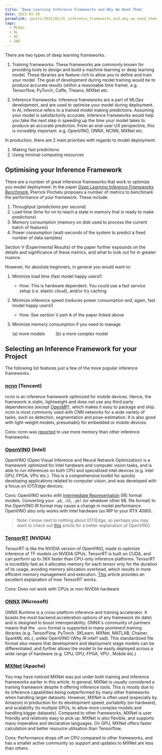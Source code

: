 ```yaml
---
title: 'Deep Learning Inference Frameworks and Why We Need Them'
date: 2023-02-28
permalink: /posts/2023/02/dl_inference_frameworks_and_why_we_need_them
tags:
  - MLOps
  - DL
  - AI
  - SWE
---
```


There are two types of deep learning frameworks.
1. Training frameworks: 
	These frameworks are commonly known for providing tools to design and build a machine learning or deep learning model. These libraries are feature-rich to allow you to define and train your model. The goal of development during model training would be to produce accurate results (within a reasonable time frame).
	e.g. Tensorflow, PyTorch, Caffe, Theano, MXNet etc.
	
2. Inference frameworks:
	Inference frameworks are a part of MLOps development, and are used to optimize your model during deployment. In AI, inference refers to a trained model making predictions. Assuming your model is satisfactorily accurate, inference frameworks would help you take the next step in speeding up the time your model takes to produce an accurate prediction. From an end-user UX perspective, this is incredibly important. 
	e.g. OpenVINO, ONNX, NCNN, MXNet etc.
	
In production, there are 2 main priorities with regards to model deployment:
1. Making fast predictions
2. Using minimal computing resources


## Optimising your Inference Framework

There are a number of great inference frameworks that work to optimize you model deployment. In the paper [_Deep Learning Inference Frameworks Benchmark_](https://arxiv.org/abs/2210.04323), Pierrick Pochelu proposes a number of metrics to benchmark the performance of your framework. These include:
1. Throughput (predictions per second)
2. Load time (time for nn to reach a state in memory that is ready to make predictions)
3. Memory consumption (memory on disk used to process the current batch of features)
4. Power consumption (watt-seconds of the system to predict a fixed number of data samples)

Section V (Experimental Results) of the paper further expounds on the details and significance of these metrics, and what to look out for in greater nuance. 

However, for absolute beginners, in general you would want to:
1. Minimize load time (fast model happy users!)
	- How: This is hardware dependent. You could use a fast service setup (i.e. elastic cloud), and/or try caching
2. Minimize inference speed (reduces power consumption and, again, fast model happy users!)
	- How: See section V part A of the paper linked above
3. Minimize memory consumption if you need to manage 

	(a) more models &nbsp;&nbsp;&nbsp;&nbsp;&nbsp;&nbsp;&nbsp;&nbsp;(b) a more complex model


## Selecting an Inference Framework for your Project
The following list features just a few of the more popular inference frameworks.

### [ncnn](https://github.com/Tencent/ncnn) (Tencent)

ncnn is an inference framework optimized for mobile devices. Hence, the framework is static, lightweight and does not use any third party dependencies (except [OpenMP](https://www.openmp.org)), which makes it easy to package and ship. ncnn is most commonly used with CNN networks for a wide variety of tasks, such as detection, segmentation and pose-estimation. It is also good with light-weight models, presumably for embedded or mobile devices.

Cons: ncnn was [reported](https://github.com/Tencent/ncnn/issues/2750) to use more memory than other inference frameworks.

### [OpenVINO](https://docs.openvino.ai/) (Intel)

OpenVINO (Open Visual Inference and Neural Network Optimization) is a framework optimized for Intel hardware and computer vision tasks, and is able to run inferences on both CPU and specialized intel devices (e.g. intel GPU, FPGA, VPU etc.). This is a comprehensive toolkit for quickly developing applications related to computer vision, and was developed with a focus on IOT/Edge devices. 

Cons: OpenVINO works with [Intermediate Representation](https://docs.openvino.ai/2021.4/openvino_docs_MO_DG_prepare_model_convert_model_Converting_Model.html) (IR) format models. Converting your `.pb`, `.h5`, `.pkl` (or whatever other ML file format) to the OpenVINO IR format may cause a change in model performance. OpenVINO also only works with Intel hardware (so RIP to your RTX 4080).

> Note: I know next to nothing about IOT/Edge, so perhaps you may want to check out [this](https://towardsdatascience.com/a-quick-intro-to-intels-openvino-toolkit-for-faster-deep-learning-inference-d695c022c1ce) article for a better explanation of OpenVINO.


### [TensorRT](https://developer.nvidia.com/tensorrt) (NVIDIA)

TensorRT is like the NVIDIA version of OpenVINO, made to optimize inference of TF models on NVIDIA GPUs. TensorRT is built on CUDA, and can perform up to 36X faster than CPU-only inference platforms. TensorRT is incredibly fast as it allocates memory for each tensor only for the duration of its usage, avoiding memory allocation overhead, which results in more efficient memory management and execution. [This](https://medium.com/@abhaychaturvedi_72055/understanding-nvidias-tensorrt-for-deep-learning-model-optimization-dad3eb6b26d9) article provides an excellent explanation of how TensorRT works.

Cons: Does not work with CPUs or non-NVIDIA hardware


### [ONNX](https://onnx.ai) (Microsoft)

ONNX Runtime is a cross-platform inference and training accelerator. It boasts the most backend acceleration options of any framework (to date) and is designed to boost interoperability. ONNX's community of partners means that the `.onnx` format is supported in many prominent training libraries (e.g. TensorFlow, PyTorch, SKLearn, MXNet, MATLAB, Chainer, SparkML etc.), unlike OpenVINO (Why IR intel? sad). This standardized file format also means that development and deployment stage models can be differentiated, and further allows the model to be easily deployed across a wide range of hardware (e.g. CPU, GPU, FPGA, VPU , Mobile etc.)


### [MXNet](https://mxnet.apache.org/versions/1.7/api/python/docs/tutorials/deploy/inference/index.html) (Apache)

You may have noticed MXNet was put under both training and inference frameworks earlier in this article. In general, MXNet is usually considered a training framework despite it offering inference tools. This is mostly due to its inference capabilities being outperformed by many other frameworks when handling larger datasets. However, MXNet is often used (especially by Amazon) in production for its development speed, portability (on hardware), and scalability (to multiple GPUs, to allow more complex models and handling bigger datasets). Compared to other frameworks, MXNet is user friendly and relatively easy to pick up. MXNet is also flexible, and supports many imperative and declarative languages. On GPU, MXNet offers faster calculation and better resource utilisation than Tensorflow.

Cons: Performance drops off on CPU compared to other frameworks, and has a smaller active community so support and updates to MXNet are less than others.